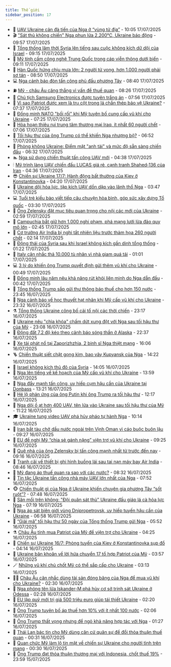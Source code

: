 ```yaml
---
title: Thế giới
sidebar_position: 17
---
```


<!-- dantri-the-gioi:START -->
- 🌋 [UAV Ukraine cản đà tiến của Nga ở “vùng tử địa”](https://dantri.com.vn/the-gioi/uav-ukraine-can-da-tien-cua-nga-o-vung-tu-dia-20250717163523960.htm) - 10:05 17/07/2025
- 🎬 [&quot;Sát thủ không chiến&quot; Nga phun lửa 2.200°C, Ukraine báo động](https://dantri.com.vn/the-gioi/sat-thu-khong-chien-nga-phun-lua-2200c-ukraine-bao-dong-20250717162544874.htm) - 09:57 17/07/2025
- 🧰 [Tổng thống lâm thời Syria lên tiếng sau cuộc không kích dữ dội của Israel](https://dantri.com.vn/the-gioi/tong-thong-lam-thoi-syria-len-tieng-sau-cuoc-khong-kich-du-doi-cua-israel-20250717160205029.htm) - 09:15 17/07/2025
- 🌋 [Mỹ tính cấm công nghệ Trung Quốc trong cáp viễn thông dưới biển](https://dantri.com.vn/the-gioi/my-tinh-cam-cong-nghe-trung-quoc-trong-cap-vien-thong-duoi-bien-20250717160854259.htm) - 09:11 17/07/2025
- 🗽 [Hàn Quốc hứng chịu mưa lớn: 2 người tử vong, hơn 1.000 người phải sơ tán](https://dantri.com.vn/the-gioi/han-quoc-hung-chiu-mua-lon-2-nguoi-tu-vong-hon-1000-nguoi-phai-so-tan-20250717154740624.htm) - 08:50 17/07/2025
- 💻 [Nga cảnh báo đòn tấn công phủ đầu phương Tây](https://dantri.com.vn/the-gioi/nga-canh-bao-don-tan-cong-phu-dau-phuong-tay-20250717153041780.htm) - 08:40 17/07/2025
- ⛽️ [Mỹ - châu Âu căng thẳng vì vấn đề thuế quan](https://dantri.com.vn/the-gioi/my-chau-au-cang-thang-vi-van-de-thue-quan-20250717150753555.htm) - 08:26 17/07/2025
- 🤩 [Chủ tịch Samsung Electronics được tuyên trắng án](https://dantri.com.vn/the-gioi/chu-tich-samsung-electronics-duoc-tuyen-trang-an-20250717144931820.htm) - 07:56 17/07/2025
- 🧐 [Vì sao Patriot được xem là trụ cột trong lá chắn thép bảo vệ Ukraine?](https://dantri.com.vn/the-gioi/vi-sao-patriot-duoc-xem-la-tru-cot-trong-la-chan-thep-bao-ve-ukraine-20250717142851028.htm) - 07:37 17/07/2025
- 🎊 [Đồng minh NATO &quot;bối rối&quot; khi Mỹ tuyên bố cung cấp vũ khí cho Ukraine](https://dantri.com.vn/the-gioi/dong-minh-nato-boi-roi-khi-my-tuyen-bo-cung-cap-vu-khi-cho-ukraine-20250717140352674.htm) - 07:25 17/07/2025
- 📝 [Hỏa hoạn thiêu rụi trung tâm thương mại Iraq, ít nhất 60 người chết](https://dantri.com.vn/the-gioi/hoa-hoan-thieu-rui-trung-tam-thuong-mai-iraq-it-nhat-60-nguoi-chet-20250717134828991.htm) - 07:06 17/07/2025
- 🤡 [Tối hậu thư của ông Trump có thể khiến Nga nhượng bộ?](https://dantri.com.vn/the-gioi/toi-hau-thu-cua-ong-trump-co-the-khien-nga-nhuong-bo-20250717121630605.htm) - 06:52 17/07/2025
- 🥷 [Phòng không Ukraine: Điểm mặt &quot;anh tài&quot; và mức độ sẵn sàng chiến đấu](https://dantri.com.vn/the-gioi/phong-khong-ukraine-diem-mat-anh-tai-va-muc-do-san-sang-chien-dau-20250717123315158.htm) - 06:32 17/07/2025
- 🏊 [Nga sử dụng chiến thuật tấn công UAV mới](https://dantri.com.vn/the-gioi/nga-su-dung-chien-thuat-tan-cong-uav-moi-20250717112830611.htm) - 04:38 17/07/2025
- 🕯 [Mỹ trình làng UAV chiến đấu LUCAS giá rẻ, cạnh tranh Shahed‑136 của Iran](https://dantri.com.vn/the-gioi/my-trinh-lang-uav-chien-dau-lucas-gia-re-canh-tranh-shahed136-cua-iran-20250717113509948.htm) - 04:36 17/07/2025
- 😎 [Chiến sự Ukraine 17/7: Hành động bất thường của Kiev ở Konstantinovka](https://dantri.com.vn/the-gioi/chien-su-ukraine-177-hanh-dong-bat-thuong-cua-kiev-o-konstantinovka-20250717110104951.htm) - 04:20 17/07/2025
- 🌈 [Ukraine dội hỏa lực, tập kích UAV dồn dập vào lãnh thổ Nga](https://dantri.com.vn/the-gioi/ukraine-doi-hoa-luc-tap-kich-uav-don-dap-vao-lanh-tho-nga-20250717104132566.htm) - 03:47 17/07/2025
- 💻 [Tuổi trẻ kiều bào viết tiếp câu chuyện hòa bình, góp sức xây dựng Tổ quốc](https://dantri.com.vn/the-gioi/tuoi-tre-kieu-bao-viet-tiep-cau-chuyen-hoa-binh-gop-suc-xay-dung-to-quoc-20250717101338956.htm) - 03:30 17/07/2025
- 🤖 [Ông Zelensky đặt mục tiêu quan trọng cho nội các mới của Ukraine](https://dantri.com.vn/the-gioi/ong-zelensky-dat-muc-tieu-quan-trong-cho-noi-cac-moi-cua-ukraine-20250717095705000.htm) - 02:59 17/07/2025
- 🦏 [Campuchia bắt giữ hơn 1.000 nghi phạm, phá mạng lưới lừa đảo quy mô lớn](https://dantri.com.vn/the-gioi/campuchia-bat-giu-hon-1000-nghi-pham-pha-mang-luoi-lua-dao-quy-mo-lon-20250717094457393.htm) - 02:45 17/07/2025
- 🌁 [Cơ trưởng Air India bị nghi tắt nhiên liệu trước thảm họa 260 người chết](https://dantri.com.vn/the-gioi/co-truong-air-india-bi-nghi-tat-nhien-lieu-truoc-tham-hoa-260-nguoi-chet-20250717091014476.htm) - 02:14 17/07/2025
- 🐘 [Động thái của Syria sau khi Israel không kích gần dinh tổng thống](https://dantri.com.vn/the-gioi/dong-thai-cua-syria-sau-khi-israel-khong-kich-gan-dinh-tong-thong-20250717080840400.htm) - 01:22 17/07/2025
- 🥷 [Italy cân nhắc thả 10.000 tù nhân vì nhà giam quá tải](https://dantri.com.vn/the-gioi/italy-can-nhac-tha-10000-tu-nhan-vi-nha-giam-qua-tai-20250717074637991.htm) - 01:01 17/07/2025
- 💻 [3 lý do khiến ông Trump quyết định gửi thêm vũ khí cho Ukraine](https://dantri.com.vn/the-gioi/3-ly-do-khien-ong-trump-quyet-dinh-gui-them-vu-khi-cho-ukraine-20250717074915082.htm) - 00:49 17/07/2025
- 🎡 [Đồng minh lâu năm nêu khả năng rút khỏi liên minh do Nga dẫn đầu](https://dantri.com.vn/the-gioi/dong-minh-lau-nam-neu-kha-nang-rut-khoi-lien-minh-do-nga-dan-dau-20250717073729652.htm) - 00:42 17/07/2025
- 🧰 [Tổng thống Trump sắp gửi thư thông báo thuế cho hơn 150 nước](https://dantri.com.vn/the-gioi/tong-thong-trump-sap-gui-thu-thong-bao-thue-cho-hon-150-nuoc-20250717063802746.htm) - 23:45 16/07/2025
- 🥸 [Nga cảnh báo về học thuyết hạt nhân khi Mỹ cấp vũ khí cho Ukraine](https://dantri.com.vn/the-gioi/nga-canh-bao-ve-hoc-thuyet-hat-nhan-khi-my-cap-vu-khi-cho-ukraine-20250717062146909.htm) - 23:32 16/07/2025
- ⚗️ [Tổng thống Ukraine công bố cải tổ nội các thời chiến](https://dantri.com.vn/the-gioi/tong-thong-ukraine-cong-bo-cai-to-noi-cac-thoi-chien-20250717061102889.htm) - 23:17 16/07/2025
- 🌮 [Ukraine nêu &quot;chìa khóa&quot; chấm dứt xung đột với Nga sau tối hậu thư của Mỹ](https://dantri.com.vn/the-gioi/ukraine-neu-chia-khoa-cham-dut-xung-dot-voi-nga-sau-toi-hau-thu-cua-my-20250717060004837.htm) - 23:08 16/07/2025
- 🎃 [Động đất 7,2 độ kéo theo cảnh báo sóng thần ở Alaska](https://dantri.com.vn/the-gioi/dong-dat-72-do-keo-theo-canh-bao-song-than-o-alaska-20250717053346593.htm) - 22:37 16/07/2025
- 💫 [Xe tải phát nổ tại Zaporizhzhia, 2 binh sĩ Nga thiệt mạng](https://dantri.com.vn/the-gioi/xe-tai-phat-no-tai-zaporizhzhia-2-binh-si-nga-thiet-mang-20250716230513962.htm) - 16:06 16/07/2025
- 🪜 [Chiến thuật siết chặt gọng kìm, bao vây Kupyansk của Nga](https://dantri.com.vn/the-gioi/chien-thuat-siet-chat-gong-kim-bao-vay-kupyansk-cua-nga-20250714184355362.htm) - 14:22 16/07/2025
- 🌋 [Israel không kích thủ đô của Syria](https://dantri.com.vn/the-gioi/israel-khong-kich-thu-do-cua-syria-20250716210433597.htm) - 14:05 16/07/2025
- 🦏 [Nga lên tiếng về kế hoạch của Mỹ cấp vũ khí cho Ukraine](https://dantri.com.vn/the-gioi/nga-len-tieng-ve-ke-hoach-cua-my-cap-vu-khi-cho-ukraine-20250716180756324.htm) - 13:59 16/07/2025
- 👀 [Nga đẩy mạnh tấn công, uy hiếp cụm hậu cần của Ukraine tại Donbass](https://dantri.com.vn/the-gioi/nga-day-manh-tan-cong-uy-hiep-cum-hau-can-cua-ukraine-tai-donbass-20250716202110485.htm) - 13:21 16/07/2025
- 🧰 [Hé lộ phản ứng của ông Putin khi ông Trump ra tối hậu thư](https://dantri.com.vn/the-gioi/he-lo-phan-ung-cua-ong-putin-khi-ong-trump-ra-toi-hau-thu-20250716174812452.htm) - 12:17 16/07/2025
- 🚀 [Nga dội ồ ạt hơn 400 UAV, tên lửa vào Ukraine sau tối hậu thư của Mỹ](https://dantri.com.vn/the-gioi/nga-doi-o-at-hon-400-uav-ten-lua-vao-ukraine-sau-toi-hau-thu-cua-my-20250716172942908.htm) - 11:22 16/07/2025
- 🎓 [Ukraine tung video UAV phá hủy pháo tự hành Nga](https://dantri.com.vn/the-gioi/ukraine-tung-video-uav-pha-huy-phao-tu-hanh-nga-20250716164703932.htm) - 10:14 16/07/2025
- 🥸 [Iran bắt tàu chở dầu nước ngoài trên Vịnh Oman vì cáo buộc buôn lậu](https://dantri.com.vn/the-gioi/iran-bat-tau-cho-dau-nuoc-ngoai-tren-vinh-oman-vi-cao-buoc-buon-lau-20250716154742952.htm) - 09:27 16/07/2025
- 🦅 [EU đề nghị Mỹ “chia sẻ gánh nặng” viện trợ vũ khí cho Ukraine](https://dantri.com.vn/the-gioi/eu-de-nghi-my-chia-se-ganh-nang-vien-tro-vu-khi-cho-ukraine-20250716162222299.htm) - 09:25 16/07/2025
- 🤭 [Quê nhà của ông Zelensky bị tấn công mạnh nhất từ trước đến nay](https://dantri.com.vn/the-gioi/que-nha-cua-ong-zelensky-bi-tan-cong-manh-nhat-tu-truoc-den-nay-20250716161236573.htm) - 09:16 16/07/2025
- 🤖 [Tranh cãi về thiết bị ghi hình buồng lái sau tai nạn máy bay Air India](https://dantri.com.vn/the-gioi/tranh-cai-ve-thiet-bi-ghi-hinh-buong-lai-sau-tai-nan-may-bay-air-india-20250716141433259.htm) - 08:46 16/07/2025
- 🐲 [Mỹ đang áp thuế quan ra sao với các nước?](https://dantri.com.vn/the-gioi/my-dang-ap-thue-quan-ra-sao-voi-cac-nuoc-20250716144905841.htm) - 08:32 16/07/2025
- 🫣 [Tin tặc Ukraine tấn công nhà máy UAV lớn nhất của Nga](https://dantri.com.vn/the-gioi/tin-tac-ukraine-tan-cong-nha-may-uav-lon-nhat-cua-nga-20250716145244884.htm) - 07:52 16/07/2025
- 🐵 [Chiến thuật gì của Nga ở Ukraine khiến chuyên gia phương Tây “sốt ruột”?](https://dantri.com.vn/the-gioi/chien-thuat-gi-cua-nga-o-ukraine-khien-chuyen-gia-phuong-tay-sot-ruot-20250716123006999.htm) - 07:48 16/07/2025
- 🫶 [Săn mồi trên không: &quot;Đội quân sát thủ&quot; Ukraine đấu giáp lá cà hỏa lực Nga](https://dantri.com.vn/the-gioi/san-moi-tren-khong-doi-quan-sat-thu-ukraine-dau-giap-la-ca-hoa-luc-nga-20250716141725323.htm) - 07:19 16/07/2025
- 💃 [Nga áp sát biên giới vùng Dnipropetrovsk, uy hiếp tuyến hậu cần của Ukraine](https://dantri.com.vn/the-gioi/nga-ap-sat-bien-gioi-vung-dnipropetrovsk-uy-hiep-tuyen-hau-can-cua-ukraine-20250716114636519.htm) - 06:58 16/07/2025
- 💫 [“Giải mã” tối hậu thư 50 ngày của Tổng thống Trump gửi Nga](https://dantri.com.vn/the-gioi/giai-ma-toi-hau-thu-50-ngay-cua-tong-thong-trump-gui-nga-20250716122015846.htm) - 05:52 16/07/2025
- ⚗️ [Châu Âu tính mua Patriot của Mỹ để viện trợ cho Ukraine](https://dantri.com.vn/the-gioi/chau-au-tinh-mua-patriot-cua-my-de-vien-tro-cho-ukraine-20250716112531248.htm) - 04:25 16/07/2025
- 🥷 [Chiến sự Ukraine 16/7: Phòng tuyến của Kiev ở Konstantinovka sụp đổ](https://dantri.com.vn/the-gioi/chien-su-ukraine-167-phong-tuyen-cua-kiev-o-konstantinovka-sup-do-20250716110141095.htm) - 04:14 16/07/2025
- 🥸 [Ukraine băn khoăn về lời hứa chuyển 17 tổ hợp Patriot của Mỹ](https://dantri.com.vn/the-gioi/ukraine-ban-khoan-ve-loi-hua-chuyen-17-to-hop-patriot-cua-my-20250716105346614.htm) - 03:57 16/07/2025
- 🪄 [Những vũ khí chủ chốt Mỹ có thể sắp cấp cho Ukraine](https://dantri.com.vn/the-gioi/nhung-vu-khi-chu-chot-my-co-the-sap-cap-cho-ukraine-20250716101044170.htm) - 03:13 16/07/2025
- 🧑‍💻 [Châu Âu cân nhắc dùng tài sản đóng băng của Nga để mua vũ khí cho Ukraine?](https://dantri.com.vn/the-gioi/chau-au-can-nhac-dung-tai-san-dong-bang-cua-nga-de-mua-vu-khi-cho-ukraine-20250716092305907.htm) - 02:30 16/07/2025
- 🤭 [Nga phóng tên lửa Iskander-M phá hủy cơ sở trinh sát Ukraine ở Odessa](https://dantri.com.vn/the-gioi/nga-phong-ten-lua-iskander-m-pha-huy-co-so-trinh-sat-ukraine-o-odessa-20250716092840692.htm) - 02:28 16/07/2025
- 🗽 [EU lập quỹ mới trị giá 500 triệu euro giúp tái thiết Ukraine](https://dantri.com.vn/the-gioi/eu-lap-quy-moi-tri-gia-500-trieu-euro-giup-tai-thiet-ukraine-20250716092044227.htm) - 02:20 16/07/2025
- 🤖 [Ông Trump tuyên bố áp thuế hơn 10% với ít nhất 100 nước](https://dantri.com.vn/the-gioi/ong-trump-tuyen-bo-ap-thue-hon-10-voi-it-nhat-100-nuoc-20250716085724081.htm) - 02:06 16/07/2025
- 🌈 [Ông Trump thất vọng nhưng để ngỏ khả năng hợp tác với Nga](https://dantri.com.vn/the-gioi/ong-trump-that-vong-nhung-de-ngo-kha-nang-hop-tac-voi-nga-20250716081535639.htm) - 01:27 16/07/2025
- 🤩 [Thái Lan bác tin cho Mỹ dùng căn cứ quân sự để đổi thỏa thuận thuế quan](https://dantri.com.vn/the-gioi/thai-lan-bac-tin-cho-my-dung-can-cu-quan-su-de-doi-thoa-thuan-thue-quan-20250716072439065.htm) - 00:31 16/07/2025
- 🤗 [Quan chức Mỹ làm lộ tin mật về chiến sự Ukraine cho người tình trên mạng](https://dantri.com.vn/the-gioi/quan-chuc-my-lam-lo-tin-mat-ve-chien-su-ukraine-cho-nguoi-tinh-tren-mang-20250716072229189.htm) - 00:30 16/07/2025
- 🙉 [Ông Trump đạt thỏa thuận thương mại với Indonesia, chốt thuế 19%](https://dantri.com.vn/the-gioi/ong-trump-dat-thoa-thuan-thuong-mai-voi-indonesia-chot-thue-19-20250716065422202.htm) - 23:59 15/07/2025<!-- dantri-the-gioi:END -->
